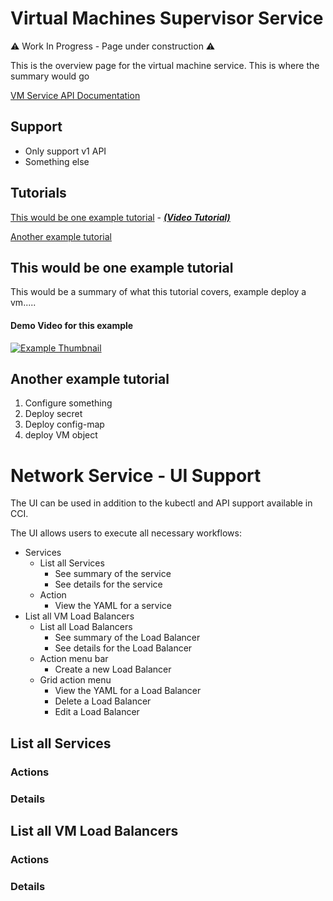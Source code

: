 
# Virtual Machines Supervisor Service

⚠️ Work In Progress - Page under construction ⚠️

This is the overview page for the virtual machine service. This is where the summary would go  

[VM Service API Documentation](http://developers.eng.vmware.com/apis/iaas/)

## Support
* Only support v1 API
* Something else


## Tutorials
[This would be one example tutorial](#this-would-be-one-example-tutorial) - [***(Video Tutorial)***](#demo-video-for-this-example)

[Another example tutorial](#another-example-tutorial)


## This would be one example tutorial

This would be a summary of what this tutorial covers, example deploy a vm.....


#### Demo Video for this example

[![Example Thumbnail](source/images/example_thumbnail.PNG "This is an example")](https://www.youtube.com/)

## Another example tutorial
1. Configure something
2. Deploy secret
3. Deploy config-map
4. deploy VM object

# Network Service - UI Support

The UI can be used in addition to the kubectl and API support available in CCI.

The UI allows users to execute all necessary workflows:
- Services
    - List all Services
        - See summary of the service
        - See details for the service
    - Action
        - View the YAML for a service
- List all VM Load Balancers
    - List all Load Balancers
        - See summary of the Load Balancer
        - See details for the Load Balancer
    - Action menu bar
        - Create a new Load Balancer
    - Grid action menu
        - View the YAML for a Load Balancer
        - Delete a Load Balancer
        - Edit a Load Balancer

## List all Services

### Actions
### Details

## List all VM Load Balancers

### Actions
### Details

